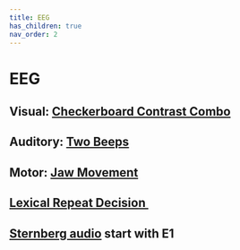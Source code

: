 ```yaml
---
title: EEG
has_children: true
nav_order: 2
---
```

# EEG

## Visual: [Checkerboard Contrast Combo](/w/page/133263822/Checkerboard%20Contrast%20Combo) 

## Auditory: [Two Beeps](/w/page/133263945/Two%20Beeps) 

## Motor: [Jaw Movement](/w/page/133263969/Jaw%20Movement) 

## [Lexical Repeat Decision ](/w/page/128850435/Lexical%20Repeat%20Decision)

## [Sternberg audio](/w/page/128845182/Sternberg%20Task%20Audio) start with E1